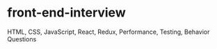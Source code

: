 # front-end-interview
HTML, CSS, JavaScript, React, Redux, Performance, Testing, Behavior Questions
